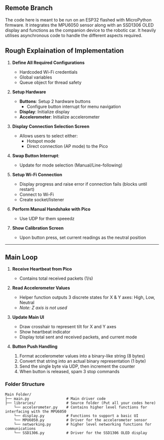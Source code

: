 ## Remote Branch
The code here is meant to be run on an ESP32 flashed with MicroPython firmware. It integrates the MPU6050 sensor along with an SSD1306 OLED display
and functions as the companion device to the robotic car. It heavily utilises asynchronous code to handle the different aspects required.

## Rough Explaination of Implementation
1. **Define All Required Configurations**
   - Hardcoded Wi-Fi credentials
   - Global variables
   - Queue object for thread safety

2. **Setup Hardware**
   - **Buttons**: Setup 2 hardware buttons
     - Configure button interrupt for menu navigation
   - **Display**: Initialize display
   - **Accelerometer**: Initialize accelerometer

3. **Display Connection Selection Screen**
   - Allows users to select either:
     - Hotspot mode
     - Direct connection (AP mode) to the Pico

4. **Swap Button Interrupt**: 
   - Update for mode selection (Manual/Line-following)

5. **Setup Wi-Fi Connection**
   - Display progress and raise error if connection fails (blocks until restart)
   - Connect to Wi-Fi
   - Create socket/listener

6. **Perform Manual Handshake with Pico**
   - Use UDP for them speeedz

7. **Show Calibration Screen**
   - Upon button press, set current readings as the neutral position

---

## Main Loop

1. **Receive Heartbeat from Pico**
   - Contains total received packets (1/s)

2. **Read Accelerometer Values**
   - Helper function outputs 3 discrete states for X & Y axes: High, Low, Neutral
   - *Note: Z axis is not used*

3. **Update Main UI**
   - Draw crosshair to represent tilt for X and Y axes
   - Show heartbeat indicator
   - Display total sent and received packets, and current mode

4. **Button Push Handling**
   1. Format accelerometer values into a binary-like string (8 bytes)
   2. Convert that string into an actual binary representation (1 byte)
   3. Send the single byte via UDP, then increment the counter
   4. When button is released, spam 3 stop commands


### Folder Structure
    Main Folder/
    ├── main.py                 # Main driver code
    ├── libraries/              # Source folder (Put all your codes here)
        └── accelerometer.py    # Contains higher level functions for interfacing with the MPU6050
        └── display.py          # Functions to support a basic UI
        └── MPU6050.py          # Driver for the accelerometer sensor      
        └── networking.py       # higher level networking functions for communications
        └── SSD1306.py          # Driver for the SSD1306 OLED display


